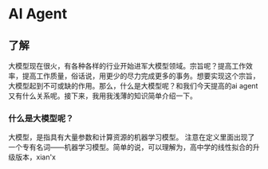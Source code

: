 # AI Agent
## 了解
大模型现在很火，有各种各样的行业开始进军大模型领域。宗旨呢？提高工作效率，提高工作质量，俗话说，用更少的尽力完成更多的事务。想要实现这个宗旨，大模型起到不可或缺的作用。那么，什么是大模型呢？和我们今天提高的ai agent又有什么关系呢。接下来，我用我浅薄的知识简单介绍一下。
### 什么是大模型呢？
大模型，是指具有大量参数和计算资源的机器学习模型。
注意在定义里面出现了一个专有名词——机器学习模型。简单的说，可以理解为，高中学的线性拟合的升级版本，xian'x
<!--stackedit_data:
eyJoaXN0b3J5IjpbNjYxMjM5NDQ5XX0=
-->